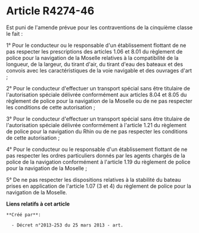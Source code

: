 # Article R4274-46

Est puni de l'amende prévue pour les contraventions de la cinquième classe le fait :

1° Pour le conducteur ou le responsable d'un établissement flottant de ne pas respecter les prescriptions des articles 1.06
et 8.01 du règlement de police pour la navigation de la Moselle relatives à la compatibilité de la longueur, de la largeur,
du tirant d'air, du tirant d'eau des bateaux et des convois avec les caractéristiques de la voie navigable et des ouvrages
d'art ;

2° Pour le conducteur d'effectuer un transport spécial sans être titulaire de l'autorisation spéciale délivrée conformément
aux articles 8.04 et 8.05 du règlement de police pour la navigation de la Moselle ou de ne pas respecter les conditions de
cette autorisation ;

3° Pour le conducteur d'effectuer un transport spécial sans être titulaire de l'autorisation spéciale délivrée conformément à
l'article 1.21 du règlement de police pour la navigation du Rhin ou de ne pas respecter les conditions de cette
autorisation ;

4° Pour le conducteur ou le responsable d'un établissement flottant de ne pas respecter les ordres particuliers donnés par
les agents chargés de la police de la navigation conformément à l'article 1.19 du règlement de police pour la navigation de
la Moselle ;

5° De ne pas respecter les dispositions relatives à la stabilité du bateau prises en application de l'article 1.07 (3 et 4)
du règlement de police pour la navigation de la Moselle.

**Liens relatifs à cet article**

	**Créé par**:

	  - Décret n°2013-253 du 25 mars 2013 - art.
